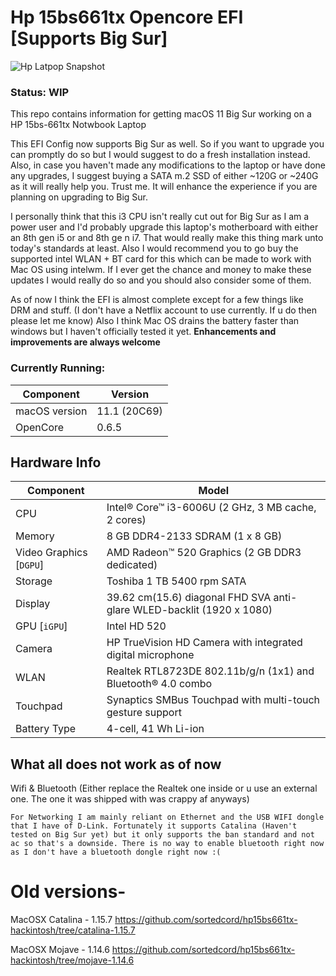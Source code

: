 # Hp 15bs661tx Opencore EFI [Supports Big Sur]
![Hp Latpop Snapshot](https://github.com/sortedcord/hp15bs661tx-hackintosh/blob/master/Docs/Laptop.png)
### Status: WIP

This repo contains information for getting macOS 11 Big Sur working on a HP 15bs-661tx Notwbook Laptop

This EFI Config now supports Big Sur as well. So if you want to upgrade you can promptly do so but I would suggest to do a fresh installation instead. Also, in case you haven't made any modifications to the laptop or have done any upgrades, I suggest buying a SATA m.2 SSD of either ~120G or ~240G as it will really help you. Trust me. It will enhance the experience if you are planning on upgrading to Big Sur.

I personally think that this i3 CPU isn't really cut out for Big Sur as I am a power user and I'd probably upgrade this laptop's motherboard with either an 8th gen i5 or and 8th ge n i7. That would really make this thing mark unto today's standards at least. Also I would recommend you to go buy the supported intel WLAN + BT card for this which can be made to work with Mac OS using intelwm. If I ever get the chance and money to make these updates I would really do so and you should also consider some of them.

As of now I think the EFI is almost complete except for a few things like DRM and stuff. (I don't have a Netflix account to use currently. If u do then please let me know) Also I think Mac OS drains the battery faster than windows but I haven't officially tested it yet. **Enhancements and improvements are always welcome**

### Currently Running:


| Component     | Version      |
| ------------- | ------------ |
| macOS version | 11.1 (20C69) |
| OpenCore      | 0.6.5        |

## Hardware Info

| Component | Model                                   |
| --------- | --------------------------------------- |
| CPU       | Intel® Core™ i3-6006U (2 GHz, 3 MB cache, 2 cores) |
| Memory    | 8 GB DDR4-2133 SDRAM (1 x 8 GB)         |
| Video Graphics [`DGPU`] | AMD Radeon™ 520 Graphics (2 GB DDR3 dedicated) |
| Storage   | Toshiba 1 TB 5400 rpm SATA              |
| Display   | 39.62 cm(15.6) diagonal FHD SVA anti-glare WLED-backlit (1920 x 1080)|
| GPU [`iGPU`] | Intel HD 520                        |
| Camera    | HP TrueVision HD Camera with integrated digital microphone |
| WLAN      | Realtek RTL8723DE 802.11b/g/n (1x1) and Bluetooth® 4.0 combo |
| Touchpad  | Synaptics SMBus Touchpad with multi-touch gesture support |
| Battery Type | 4-cell, 41 Wh Li-ion |

## What all does not work as of now

Wifi & Bluetooth (Either replace the Realtek one inside or u use an external one. The one it was shipped with was crappy af anyways)

`
For Networking I am mainly reliant on Ethernet and the USB WIFI dongle that I have of D-Link. Fortunately it supports Catalina (Haven't tested on Big Sur yet) but it only supports the ban standard and not ac so that's a downside. There is no way to enable bluetooth right now as I don't have a bluetooth dongle right now :(
`

# Old versions-
MacOSX Catalina - 1.15.7 https://github.com/sortedcord/hp15bs661tx-hackintosh/tree/catalina-1.15.7

MacOSX Mojave - 1.14.6 https://github.com/sortedcord/hp15bs661tx-hackintosh/tree/mojave-1.14.6